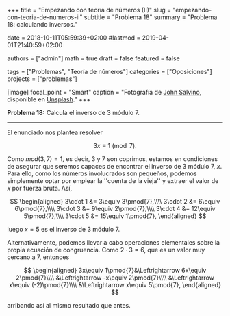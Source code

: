 +++
title = "Empezando con teoría de números (II)"
slug  = "empezando-con-teoria-de-numeros-ii"
subtitle = "Problema 18"
summary  = "Problema 18: calculando inversos."

date     = 2018-10-11T05:59:39+02:00
#lastmod = 2019-04-01T21:40:59+02:00

authors  = ["admin"]
math     = true
draft    = false
featured = false

tags       = ["Problemas", "Teoría de números"]
categories = ["Oposiciones"]
projects   = ["problemas"]

[image]
  focal_point = "Smart"
  caption     = "Fotografía de [John Salvino](https://unsplash.com/@jsalvino), disponible en [Unsplash](https://unsplash.com/photos/YsU8Z2-yGlA)."
+++

**Problema 18:** Calcula el inverso de $3$ módulo $7$.

***

El enunciado nos plantea resolver 

$$
3x\equiv 1\pmod{7}.
$$

Como $mcd(3,7)=1$, es decir, $3$ y $7$ son coprimos, estamos en condiciones de asegurar que seremos capaces de encontrar el inverso de $3$ módulo $7$, $x$. Para ello, como los números involucrados son pequeños, podemos simplemente optar por emplear la ''cuenta de la vieja'' y extraer el valor de $x$ por fuerza bruta. Así,

$$
\begin{aligned}
3\cdot 1 &= 3\equiv 3\pmod{7},\\\\ 3\cdot 2 &= 6\equiv 6\pmod{7},\\\\ 3\cdot 3 &= 9\equiv 2\pmod{7},\\\\ 3\cdot 4 &= 12\equiv 5\pmod{7},\\\\ 3\cdot 5 &= 15\equiv 1\pmod{7},
\end{aligned}
$$

luego $x=5$ es el inverso de $3$ módulo $7$. 

Alternativamente, podemos llevar a cabo operaciones elementales sobre la propia ecuación de congruencia. Como $2\cdot3=6$, que es un valor muy cercano a $7$, entonces

$$
\begin{aligned}
3x\equiv 1\pmod{7}&\Leftrightarrow 6x\equiv 2\pmod{7}\\\\ &\Leftrightarrow -x\equiv 2\pmod{7}\\\\ &\Leftrightarrow x\equiv (-2)\pmod{7}\\\\ &\Leftrightarrow x\equiv 5\pmod{7},
\end{aligned}
$$

arribando así al mismo resultado que antes.